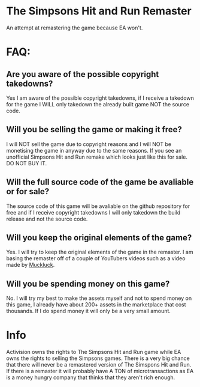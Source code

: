 # The Simpsons Hit and Run Remaster
An attempt at remastering the game because EA won't.

# FAQ:
## Are you aware of the possible copyright takedowns?
Yes I am aware of the possible copyright takedowns, if I receive a takedown for the game I WILL only takedown the already built game NOT the source code.

## Will you be selling the game or making it free?
I will NOT sell the game due to copyright reasons and I will NOT be monetising the game in anyway due to the same reasons. If you see an unofficial Simpsons Hit and Run remake which looks just like this for sale. DO NOT BUY IT.

## Will the full source code of the game be avaliable or for sale?
The source code of this game will be avaliable on the github repository for free and if I receive copyright takedowns I will only takedown the build release and not the source code.

## Will you keep the original elements of the game?
Yes. I will try to keep the original elements of the game in the remaster. I am basing the remaster off of a couple of YouTubers videos such as a video made by [Muckluck](https://www.youtube.com/watch?v=N7Ax_CmU6Y4).

## Will you be spending money on this game?
No. I will try my best to make the assets myself and not to spend money on this game, I already have about 200+ assets in the marketplace that cost thousands. If I do spend money it will only be a very small amount.

# Info
Activision owns the rights to The Simpsons Hit and Run game while EA owns the rights to selling the Simpsons games. There is a very big chance that there will never be a remastered version of The Simspons Hit and Run. If there is a remaster it will probably have A TON of microtransactions as EA is a money hungry company that thinks that they aren't rich enough.
